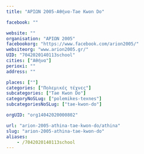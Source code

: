 ```yaml
---
title: "ΑΡΙΩΝ 2005-Αθήνα-Tae Kwon Do"

facebook: ""

website: ""
organisation: "ΑΡΙΩΝ 2005"
facebookorg: "https://www.facebook.com/arion2005/"
websiteorg: "www.arion2005.gr/"
UID: "7042020140113school"
cities: ["Αθήνα"]
perioxi: ""
address: ""

places: [""]
categories: ["Πολεμικές τέχνες"]
subcategories: ["Tae Kwon Do"]
categoryNoSLug: ["polemikes-texnes"]
subcategoriesNoSLug: ["tae-kwon-do"]

orgUID: "org14042020000802"

url: "arion-2005-athina-tae-kwon-do/athina"
slug: "arion-2005-athina-tae-kwon-do"
aliases:
    - /7042020140113school
---
```





